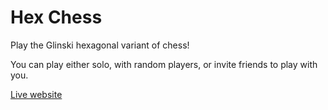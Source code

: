 # Hex Chess

Play the Glinski hexagonal variant of chess!

You can play either solo, with random players, or invite friends to play with you.

[Live website](https://www.chess.demontangon.fr)
